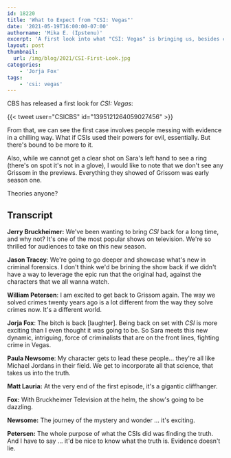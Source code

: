 ```yaml
---
id: 18220
title: 'What to Expect from "CSI: Vegas"'
date: '2021-05-19T16:00:00-07:00'
authorname: 'Mika E. (Ipstenu)'
excerpt: 'A first look into what "CSI: Vegas" is bringing us, besides crime, is here.'
layout: post
thumbnail:
  url: /img/blog/2021/CSI-First-Look.jpg
categories:
    - 'Jorja Fox'
tags:
    - 'csi: vegas'
---
```


CBS has released a first look for _CSI: Vegas_:

{{< tweet user="CSICBS" id="1395121264059027456" >}}

From that, we can see the first case involves people messing with evidence in a chilling way. What if CSIs used their powers for evil, essentially. But there's bound to be more to it.

Also, while we cannot get a clear shot on Sara's left hand to see a ring (there's on spot it's not in a glove), I would like to note that we don't see any Grissom in the previews. Everything they showed of Grissom was early season one.

Theories anyone?

## Transcript

**Jerry Bruckheimer:** We've been wanting to bring _CSI_ back for a long time, and why not? It's one of the most popular shows on television. We're so thrilled for audiences to take on this new season.

**Jason Tracey**: We're going to go deeper and showcase what's new in criminal forensics. I don't think we'd be brining the show back if we didn't have a way to leverage the epic run that the original had, against the characters that we all wanna watch.

**William Petersen**: I am excited to get back to Grissom again. The way we solved crimes twenty years ago is a lot different from the way they solve crimes now. It's a different world.

**Jorja Fox**: The bitch is back [laughter]. Being back on set with _CSI_ is more exciting than I even thought it was going to be. So Sara meets this new dynamic, intriguing, force of criminalists that are on the front lines, fighting crime in Vegas.

**Paula Newsome**: My character gets to lead these people... they're all like Michael Jordans in their field. We get to incorporate all that science, that takes us into the truth.

**Matt Lauria:** At the very end of the first episode, it's a gigantic cliffhanger.

**Fox:** With Bruckheimer Television at the helm, the show's going to be dazzling.

**Newsome:** The journey of the mystery and wonder ... it's exciting.

**Petersen:** The whole purpose of what the CSIs did was finding the truth. And I have to say ... it'd be nice to know what the truth is. Evidence doesn't lie.
